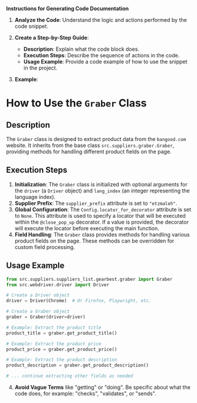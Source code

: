 **Instructions for Generating Code Documentation**

1. **Analyze the Code**: Understand the logic and actions performed by the code snippet.

2. **Create a Step-by-Step Guide**:
    - **Description**: Explain what the code block does.
    - **Execution Steps**: Describe the sequence of actions in the code.
    - **Usage Example**: Provide a code example of how to use the snippet in the project.

3. **Example**:

How to Use the `Graber` Class
=========================================================================================

Description
-------------------------
The `Graber` class is designed to extract product data from the `bangood.com` website. It inherits from the base class `src.suppliers.graber.Graber`, providing methods for handling different product fields on the page.

Execution Steps
-------------------------
1. **Initialization**: The `Graber` class is initialized with optional arguments for the `driver` (a `Driver` object) and `lang_index` (an integer representing the language index).
2. **Supplier Prefix**: The `supplier_prefix` attribute is set to `"etzmaleh"`.
3. **Global Configuration**: The `Config.locator_for_decorator` attribute is set to `None`. This attribute is used to specify a locator that will be executed within the `@close_pop_up` decorator. If a value is provided, the decorator will execute the locator before executing the main function.
4. **Field Handling**: The `Graber` class provides methods for handling various product fields on the page. These methods can be overridden for custom field processing.

Usage Example
-------------------------

```python
from src.suppliers.suppliers_list.gearbest.graber import Graber
from src.webdriver.driver import Driver

# Create a Driver object
driver = Driver(Chrome)  # Or Firefox, Playwright, etc.

# Create a Graber object
graber = Graber(driver=driver)

# Example: Extract the product title
product_title = graber.get_product_title()

# Example: Extract the product price
product_price = graber.get_product_price()

# Example: Extract the product description
product_description = graber.get_product_description()

# ... continue extracting other fields as needed
```

4. **Avoid Vague Terms** like "getting" or "doing". Be specific about what the code does, for example: "checks", "validates", or "sends".